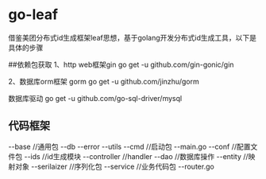 # go-leaf
借鉴美团分布式id生成框架leaf思想，基于golang开发分布式id生成工具，以下是具体的步骤


##依赖包获取
1、http web框架gin
go get -u github.com/gin-gonic/gin

2、数据库orm框架 gorm
go get -u github.com/jinzhu/gorm

数据库驱动
go get -u github.com/go-sql-driver/mysql

## 代码框架
--base      //通用包
  --db
  --error
  --utils
--cmd       //启动包
  --main.go
--conf      //配置文件包
--ids       //id生成模块
  --controller  //handler
  --dao         //数据库操作
  --entity      //映射对象
  --serilaizer  //序列化包
  --service     //业务代码包
  --router.go